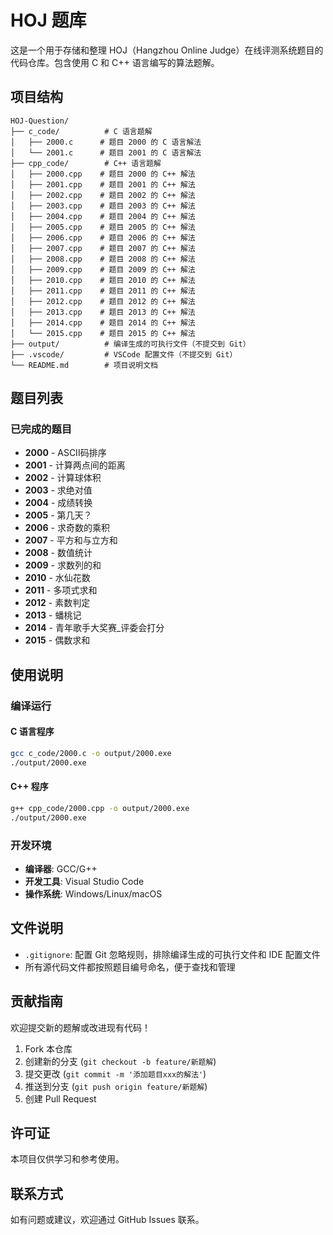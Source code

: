 # HOJ 题库

这是一个用于存储和整理 HOJ（Hangzhou Online Judge）在线评测系统题目的代码仓库。包含使用 C 和 C++ 语言编写的算法题解。

## 项目结构

```
HOJ-Question/
├── c_code/          # C 语言题解
│   ├── 2000.c      # 题目 2000 的 C 语言解法
│   └── 2001.c      # 题目 2001 的 C 语言解法
├── cpp_code/        # C++ 语言题解
│   ├── 2000.cpp    # 题目 2000 的 C++ 解法
│   ├── 2001.cpp    # 题目 2001 的 C++ 解法
│   ├── 2002.cpp    # 题目 2002 的 C++ 解法
│   ├── 2003.cpp    # 题目 2003 的 C++ 解法
│   ├── 2004.cpp    # 题目 2004 的 C++ 解法
│   ├── 2005.cpp    # 题目 2005 的 C++ 解法
│   ├── 2006.cpp    # 题目 2006 的 C++ 解法
│   ├── 2007.cpp    # 题目 2007 的 C++ 解法
│   ├── 2008.cpp    # 题目 2008 的 C++ 解法
│   ├── 2009.cpp    # 题目 2009 的 C++ 解法
│   ├── 2010.cpp    # 题目 2010 的 C++ 解法
│   ├── 2011.cpp    # 题目 2011 的 C++ 解法
│   ├── 2012.cpp    # 题目 2012 的 C++ 解法
│   ├── 2013.cpp    # 题目 2013 的 C++ 解法
│   ├── 2014.cpp    # 题目 2014 的 C++ 解法
│   └── 2015.cpp    # 题目 2015 的 C++ 解法
├── output/          # 编译生成的可执行文件（不提交到 Git）
├── .vscode/         # VSCode 配置文件（不提交到 Git）
└── README.md        # 项目说明文档
```

## 题目列表

### 已完成的题目

- **2000** - ASCII码排序
- **2001** - 计算两点间的距离
- **2002** - 计算球体积
- **2003** - 求绝对值
- **2004** - 成绩转换
- **2005** - 第几天？
- **2006** - 求奇数的乘积
- **2007** - 平方和与立方和
- **2008** - 数值统计
- **2009** - 求数列的和
- **2010** - 水仙花数
- **2011** - 多项式求和
- **2012** - 素数判定
- **2013** - 蟠桃记
- **2014** - 青年歌手大奖赛_评委会打分
- **2015** - 偶数求和

## 使用说明

### 编译运行

#### C 语言程序
```bash
gcc c_code/2000.c -o output/2000.exe
./output/2000.exe
```

#### C++ 程序
```bash
g++ cpp_code/2000.cpp -o output/2000.exe
./output/2000.exe
```

### 开发环境

- **编译器**: GCC/G++
- **开发工具**: Visual Studio Code
- **操作系统**: Windows/Linux/macOS

## 文件说明

- `.gitignore`: 配置 Git 忽略规则，排除编译生成的可执行文件和 IDE 配置文件
- 所有源代码文件都按照题目编号命名，便于查找和管理

## 贡献指南

欢迎提交新的题解或改进现有代码！

1. Fork 本仓库
2. 创建新的分支 (`git checkout -b feature/新题解`)
3. 提交更改 (`git commit -m '添加题目xxx的解法'`)
4. 推送到分支 (`git push origin feature/新题解`)
5. 创建 Pull Request

## 许可证

本项目仅供学习和参考使用。

## 联系方式

如有问题或建议，欢迎通过 GitHub Issues 联系。
